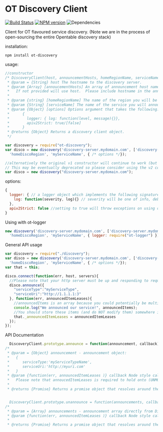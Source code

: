 # OT Discovery Client
[![Build Status](https://travis-ci.org/opentable/ot-discovery-nodejs.png?branch=master)](https://travis-ci.org/opentable/ot-discovery-nodejs) [![NPM version](https://badge.fury.io/js/ot-discovery.png)](http://badge.fury.io/js/ot-discovery) ![Dependencies](https://david-dm.org/opentable/ot-discovery-nodejs.png)

Client for OT flavoured service discovery. (Note we are in the process of open-sourcing the entire Opentable discovery stack)

installation:

```
npm install ot-discovery
```

usage:


``` javascript
//constructor 
/* DiscoveryClient(host, announcementHosts, homeRegionName, serviceName, options) 
 * @param = {String} host The hostname to the discovery server.
 * @param {Array} [annoucementHosts] An array of announcement host names (multiple for announcing in multiple disco regions).
 *   If not provided will use host.  Please include hostname in the announcement hosts.
 *
 * @param {string} [homeRegionName] The name of the region you will be hosted in.
 * @param {String} [serviceName] The name of the service you will announce as.
 * @param {Object} [options] Options argument that takes the following:
 *      {
 *        logger: { log: function(level, message){}},
 *        apiv2Strict: true/[false]
 *      }
 * @returns {Object} Returns a discovery client object.
 */

var discovery = require("ot-discovery");
var disco = new discovery('discovery-server.mydomain.com', ['discovery-server.mydomain.com', 'discovery-server.otherdomain.com'],
  'homeDiscoRegion', 'myServiceName', { /* options */});

//alternatively the original v1 constructor will continue to work (but will not utilize apiv2 features, mostly multi region announce)
// This may be eventually deprecated so please consider using the v2 constructor arguments instead.
var disco = new discovery("discovery-server.mydomain.com");

```

options:

``` javascript
{
  logger: { // a logger object which implements the following signature
    log: function(severity, log){} // severity will be one of info, debug, error
  },
  apiv2Strict: false //setting to true will throw exceptions on using old apiv1 constructor params
}
```

Using with ot-logger

``` javascript
new discovery('discovery-server.mydomain.com', ['discovery-server.mydomain.com', 'discovery-server.otherdomain.com'],
  'homeDiscoRegion', 'myServiceName', { logger: require("ot-logger") });
```

General API usage

``` javascript 
var discovery = require("./discovery");
var disco = new discovery('discovery-server.mydomain.com', ['discovery-server.mydomain.com', 'discovery-server.otherdomain.com'],
  'homeDiscoRegion', 'myServiceName', { /* options */});
var that = this;

disco.connect(function(err, host, servers){
  //Please note that your http server must be up and responding to requests before announcing to a discovery server or you will get a rejected announcement!
  disco.announce({
    "serviceType":"myServiceType",
    "serviceUri":"http://1.1.1.1:3"
  }, function(err, announcedItemLeases){
    //announcedItems is an array because you could potentially be multi-region announcing (thus getting back more than one result)
    console.log("We announced our service!", announcedItems);
    //You should store these items (and do NOT modify them) somewhere if you plan to unannounce the announcements.
    that._announcedItemLeases = announcedItemLeases
  }); 
});

```

API Documentation

``` javascript
  DiscoveryClient.prototype.announce = function(announcement, callback) {}
/* 
 * @param = {Object} announcement - announcement object:
 *   {
 *      serviceType:'myServiceTypeName',
 *      serviceUri:'http://myuri.com'
 *   }
 * @param {function(err, announcedItemLeases )} callback Node style callback for success/error
 *   Please note that annoucedItemLeases is required to hold onto (UNMODIFIED) if you plan to use unannounce.
 *
 * @returns {Promise} Returns a promise object that resolves around the announcements


  DiscoveryClient.prototype.unannounce = function(announcements, callback) {}
/*
 * @param = {Array} announcements - announcement array directly from DiscoveryClient.announce - MUST NOT BE MODIFIED (INCLUDING ORDER!)
 * @param {function(err, announcedItemLeases )} callback Node style callback for success/error
 *
 * @returns {Promise} Returns a promise object that resolves around the unannounce

```
